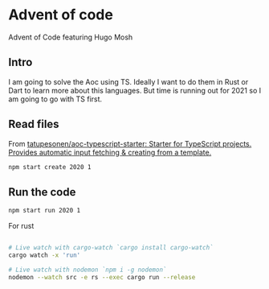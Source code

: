 # Advent of code

Advent of Code featuring Hugo Mosh

## Intro

I am going to solve the Aoc using TS. Ideally I want to do them in Rust or Dart to learn more about this languages. But time is running out for 2021 so I am going to go with TS first.

## Read files

From [tatupesonen/aoc-typescript-starter: Starter for TypeScript projects. Provides automatic input fetching & creating from a template.](https://github.com/tatupesonen/aoc-typescript-starter)

```sh
npm start create 2020 1

```

## Run the code

```sh
npm start run 2020 1
```


For rust 

```sh

# Live watch with cargo-watch `cargo install cargo-watch`
cargo watch -x 'run'

# Live watch with nodemon `npm i -g nodemon`
nodemon --watch src -e rs --exec cargo run --release
```
